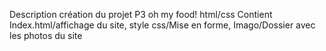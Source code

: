 Description création du projet P3 oh my food! html/css
Contient Index.html/affichage du site, style css/Mise en forme, Imago/Dossier avec les photos du site
